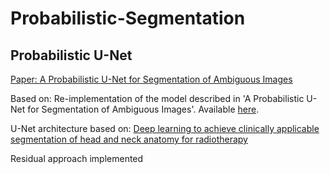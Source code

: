 # Probabilistic-Segmentation
## Probabilistic U-Net
[Paper: A Probabilistic U-Net for Segmentation of Ambiguous Images](https://arxiv.org/pdf/1806.05034.pdf)

Based on:
Re-implementation of the model described in 'A Probabilistic U-Net for Segmentation of Ambiguous Images'. Available [here](https://github.com/SimonKohl/probabilistic_unet).

U-Net architecture based on: [Deep learning to achieve clinically applicable segmentation of head and neck anatomy for radiotherapy](https://arxiv.org/pdf/1809.04430.pdf)

Residual approach implemented
